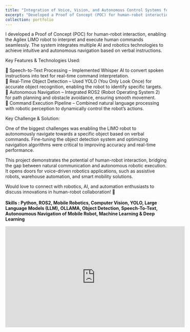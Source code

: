 ```yaml
---
title: "Integration of Voice, Vision, and Autonomous Control Systems for LIMO ROS2 Robot"
excerpt: "Developed a Proof of Concept (POC) for human-robot interaction using the Agilex LIMO robot. The system enables the robot to understand and execute human commands through speech-to-text (Whisper AI), real-time object detection (YOLO), and autonomous navigation (ROS2). The key challenge was achieving accurate navigation towards a specific object based on verbal instructions. This project showcases the potential of AI-driven robotics in intuitive human-robot interaction.<br /><br /><b>Skills : Python, ROS2, Mobile Robotics, Computer Vision, YOLO, Large Language Models (LLM), OLLAMA, Object Detection, Speech-To-Text, Autonoumous Navigation of Mobile Robot, Machine Learning & Deep Learning</b>"
collection: portfolio
---
```


I developed a Proof of Concept (POC) for human-robot interaction, enabling the Agilex LIMO robot to interpret and execute human commands seamlessly. The system integrates multiple AI and robotics technologies to achieve intuitive and autonomous navigation based on verbal instructions.<br />

Key Features & Technologies Used:<br />

🔹 Speech-to-Text Processing – Implemented Whisper AI to convert spoken instructions into text for real-time command interpretation.<br />
🔹 Real-Time Object Detection – Used YOLO (You Only Look Once) for accurate object recognition, enabling the robot to identify specific targets.<br />
🔹 Autonomous Navigation – Integrated ROS2 (Robot Operating System 2) for path planning and obstacle avoidance, ensuring smooth movement.<br />
🔹 Command Execution Pipeline – Combined natural language processing with robotic perception to dynamically control the robot’s actions.<br />

Key Challenge & Solution:<br />

One of the biggest challenges was enabling the LIMO robot to autonomously navigate towards a specific object based on verbal commands. Fine-tuning the object detection system and optimizing navigation algorithms were critical to improving accuracy and real-time performance.<br />

This project demonstrates the potential of human-robot interaction, bridging the gap between natural communication and autonomous robotic execution. It opens doors for voice-driven robotics applications, such as assistive robots, warehouse automation, and smart mobility solutions.<br />

Would love to connect with robotics, AI, and automation enthusiasts to discuss innovations in human-robot collaboration! 🚀 
<br /><br />
<b>Skills : Python, ROS2, Mobile Robotics, Computer Vision, YOLO, Large Language Models (LLM), OLLAMA, Object Detection, Speech-To-Text, Autonoumous Navigation of Mobile Robot, Machine Learning & Deep Learning</b>
<br />
<iframe width="560" height="315" src="https://www.youtube.com/embed/K_PSj31df3k" 
title="YouTube video player" frameborder="0" allow="accelerometer; autoplay; clipboard-write; 
encrypted-media; gyroscope; picture-in-picture; web-share" allowfullscreen></iframe>


